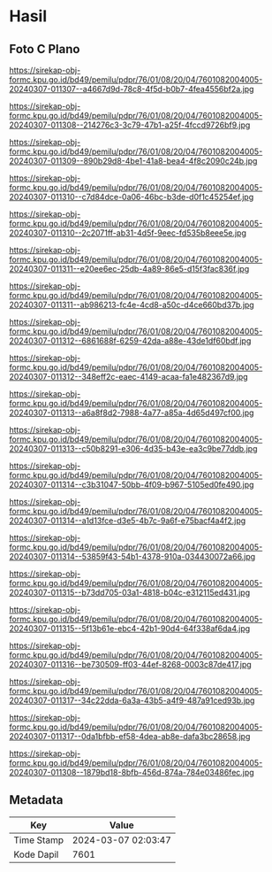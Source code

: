 # Hasil

## Foto C Plano

https://sirekap-obj-formc.kpu.go.id/bd49/pemilu/pdpr/76/01/08/20/04/7601082004005-20240307-011307--a4667d9d-78c8-4f5d-b0b7-4fea4556bf2a.jpg

https://sirekap-obj-formc.kpu.go.id/bd49/pemilu/pdpr/76/01/08/20/04/7601082004005-20240307-011308--214276c3-3c79-47b1-a25f-4fccd9726bf9.jpg

https://sirekap-obj-formc.kpu.go.id/bd49/pemilu/pdpr/76/01/08/20/04/7601082004005-20240307-011309--890b29d8-4be1-41a8-bea4-4f8c2090c24b.jpg

https://sirekap-obj-formc.kpu.go.id/bd49/pemilu/pdpr/76/01/08/20/04/7601082004005-20240307-011310--c7d84dce-0a06-46bc-b3de-d0f1c45254ef.jpg

https://sirekap-obj-formc.kpu.go.id/bd49/pemilu/pdpr/76/01/08/20/04/7601082004005-20240307-011310--2c2071ff-ab31-4d5f-9eec-fd535b8eee5e.jpg

https://sirekap-obj-formc.kpu.go.id/bd49/pemilu/pdpr/76/01/08/20/04/7601082004005-20240307-011311--e20ee6ec-25db-4a89-86e5-d15f3fac836f.jpg

https://sirekap-obj-formc.kpu.go.id/bd49/pemilu/pdpr/76/01/08/20/04/7601082004005-20240307-011311--ab986213-fc4e-4cd8-a50c-d4ce660bd37b.jpg

https://sirekap-obj-formc.kpu.go.id/bd49/pemilu/pdpr/76/01/08/20/04/7601082004005-20240307-011312--6861688f-6259-42da-a88e-43de1df60bdf.jpg

https://sirekap-obj-formc.kpu.go.id/bd49/pemilu/pdpr/76/01/08/20/04/7601082004005-20240307-011312--348eff2c-eaec-4149-acaa-fa1e482367d9.jpg

https://sirekap-obj-formc.kpu.go.id/bd49/pemilu/pdpr/76/01/08/20/04/7601082004005-20240307-011313--a6a8f8d2-7988-4a77-a85a-4d65d497cf00.jpg

https://sirekap-obj-formc.kpu.go.id/bd49/pemilu/pdpr/76/01/08/20/04/7601082004005-20240307-011313--c50b8291-e306-4d35-b43e-ea3c9be77ddb.jpg

https://sirekap-obj-formc.kpu.go.id/bd49/pemilu/pdpr/76/01/08/20/04/7601082004005-20240307-011314--c3b31047-50bb-4f09-b967-5105ed0fe490.jpg

https://sirekap-obj-formc.kpu.go.id/bd49/pemilu/pdpr/76/01/08/20/04/7601082004005-20240307-011314--a1d13fce-d3e5-4b7c-9a6f-e75bacf4a4f2.jpg

https://sirekap-obj-formc.kpu.go.id/bd49/pemilu/pdpr/76/01/08/20/04/7601082004005-20240307-011314--53859f43-54b1-4378-910a-034430072a66.jpg

https://sirekap-obj-formc.kpu.go.id/bd49/pemilu/pdpr/76/01/08/20/04/7601082004005-20240307-011315--b73dd705-03a1-4818-b04c-e312115ed431.jpg

https://sirekap-obj-formc.kpu.go.id/bd49/pemilu/pdpr/76/01/08/20/04/7601082004005-20240307-011315--5f13b61e-ebc4-42b1-90d4-64f338af6da4.jpg

https://sirekap-obj-formc.kpu.go.id/bd49/pemilu/pdpr/76/01/08/20/04/7601082004005-20240307-011316--be730509-ff03-44ef-8268-0003c87de417.jpg

https://sirekap-obj-formc.kpu.go.id/bd49/pemilu/pdpr/76/01/08/20/04/7601082004005-20240307-011317--34c22dda-6a3a-43b5-a4f9-487a91ced93b.jpg

https://sirekap-obj-formc.kpu.go.id/bd49/pemilu/pdpr/76/01/08/20/04/7601082004005-20240307-011317--0da1bfbb-ef58-4dea-ab8e-dafa3bc28658.jpg

https://sirekap-obj-formc.kpu.go.id/bd49/pemilu/pdpr/76/01/08/20/04/7601082004005-20240307-011308--1879bd18-8bfb-456d-874a-784e03486fec.jpg


## Metadata

| Key        | Value               |
| ---------- | ------------------- |
| Time Stamp | 2024-03-07 02:03:47 |
| Kode Dapil | 7601                |




